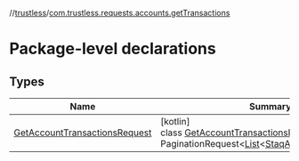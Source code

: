 //[trustless](../../index.md)/[com.trustless.requests.accounts.getTransactions](index.md)

# Package-level declarations

## Types

| Name | Summary |
|---|---|
| [GetAccountTransactionsRequest](-get-account-transactions-request/index.md) | [kotlin]<br>class [GetAccountTransactionsRequest](-get-account-transactions-request/index.md) : PaginationRequest&lt;[List](https://kotlinlang.org/api/latest/jvm/stdlib/kotlin.collections/-list/index.html)&lt;[StaqAccountTransaction](../com.trustless.requests.accounts/-staq-account-transaction/index.md)&gt;&gt; |
